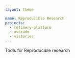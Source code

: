 ```yaml
---
layout: theme

name: Reproducible Research
projects:
  - refinery-platform
  - avocado
  - vistories
---
```

Tools for Reproducible research